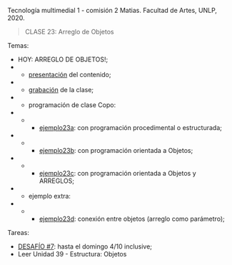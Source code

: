 Tecnología multimedial 1 - comisión 2 Matias. Facultad de Artes, UNLP, 2020.

> CLASE 23: Arreglo de Objetos

Temas:

- HOY: ARREGLO DE OBJETOS!;
- - [presentación](https://docs.google.com/presentation/d/1-FcJrU6FfMP53k-2t5O4joxYO7ZfoT3RMosaUaHDEtQ/edit?usp=sharing) del contenido;
- - [grabación]() de la clase;
- - programación de clase Copo:
- - - [ejemplo23a](): con programación procedimental o estructurada;
- - - [ejemplo23b](): con programación orientada a Objetos;
- - - [ejemplo23c](): con programación orientada a Objetos y ARREGLOS;
- - ejemplo extra:
- - - [ejemplo23d](): conexión entre objetos (arreglo como parámetro);

Tareas:
- [DESAFÍO #7](): hasta el domingo 4/10 inclusive;
- Leer Unidad 39 - Estructura: Objetos
